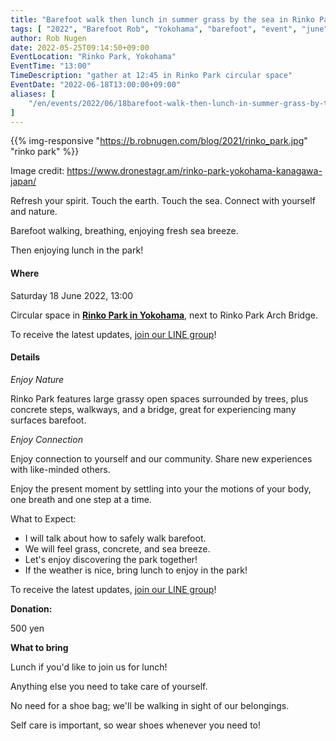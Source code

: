 ```yaml
---
title: "Barefoot walk then lunch in summer grass by the sea in Rinko Park, Yokohama"
tags: [ "2022", "Barefoot Rob", "Yokohama", "barefoot", "event", "june", "rinko-park", "walk", "はだし", "臨港パーク", "裸足のロブ" ]
author: Rob Nugen
date: 2022-05-25T09:14:50+09:00
EventLocation: "Rinko Park, Yokohama"
EventTime: "13:00"
TimeDescription: "gather at 12:45 in Rinko Park circular space"
EventDate: "2022-06-18T13:00:00+09:00"
aliases: [
    "/en/events/2022/06/18barefoot-walk-then-lunch-in-summer-grass-by-the-sea-in-rinko-park-yokohama",
]
---
```


{{% img-responsive "https://b.robnugen.com/blog/2021/rinko_park.jpg" "rinko park" %}}

<div class="note">Image credit:
<a href="https://www.dronestagr.am/rinko-park-yokohama-kanagawa-japan/">https://www.dronestagr.am/rinko-park-yokohama-kanagawa-japan/</a>
</div>

Refresh your spirit. Touch the earth. Touch the sea.
Connect with yourself and nature.

Barefoot walking, breathing, enjoying fresh sea breeze.

Then enjoying lunch in the park!

#### Where

Saturday 18 June 2022, 13:00

Circular space in **[Rinko Park in Yokohama](https://goo.gl/maps/k5XcA7ueXCCsPErV9)**, next to Rinko Park Arch Bridge.

To receive the latest updates, [join our LINE group](/contact/)!

#### Details

*Enjoy Nature*

Rinko Park features
large grassy open spaces surrounded by trees,
plus concrete steps, walkways, and a bridge,
great for experiencing many surfaces barefoot.

*Enjoy Connection*

Enjoy connection to yourself and our community.
Share new experiences with like-minded others.

Enjoy the present moment by settling into your the
motions of your body, one breath and one step at a time.

What to Expect:

* I will talk about how to safely walk barefoot.
* We will feel grass, concrete, and sea breeze.
* Let's enjoy discovering the park together!
* If the weather is nice, bring lunch to enjoy in the park!

To receive the latest updates, [join our LINE group](/contact/)!

**Donation:**

500 yen

**What to bring**

Lunch if you'd like to join us for lunch!

Anything else you need to take care of yourself.

No need for a shoe bag; we'll be walking in sight of our belongings.

Self care is important, so wear shoes whenever you need to!
